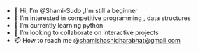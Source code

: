 - 👋 Hi, I’m @Shami-Sudo ,I'm still a beginner 
- 👀 I’m interested in competitive programming , data structures 
- 🌱 I’m currently learning python
- 💞️ I’m looking to collaborate on interactive projects
- 📫 How to reach me @shamishashidharabhat@gmail.com

<!---
Shami-Sudo/Shami-Sudo is a ✨ special ✨ repository because its `README.md` (this file) appears on your GitHub profile.
You can click the Preview link to take a look at your changes.
--->
